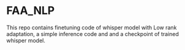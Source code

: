 # FAA_NLP
This repo contains finetuning code of whisper model with Low rank adaptation, a simple inference code and and a checkpoint of trained whisper model. 
